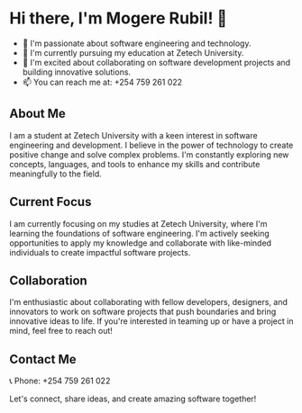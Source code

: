 # Hi there, I'm Mogere Rubil! 👋

- 👀 I'm passionate about software engineering and technology.
- 🌱 I'm currently pursuing my education at Zetech University.
- 💞️ I'm excited about collaborating on software development projects and building innovative solutions.
- 📫 You can reach me at: +254 759 261 022

## About Me

I am a student at Zetech University with a keen interest in software engineering and development. I believe in the power of technology to create positive change and solve complex problems. I'm constantly exploring new concepts, languages, and tools to enhance my skills and contribute meaningfully to the field.

## Current Focus

I am currently focusing on my studies at Zetech University, where I'm learning the foundations of software engineering. I'm actively seeking opportunities to apply my knowledge and collaborate with like-minded individuals to create impactful software projects.

## Collaboration

I'm enthusiastic about collaborating with fellow developers, designers, and innovators to work on software projects that push boundaries and bring innovative ideas to life. If you're interested in teaming up or have a project in mind, feel free to reach out!

## Contact Me

📞 Phone: +254 759 261 022

Let's connect, share ideas, and create amazing software together!

